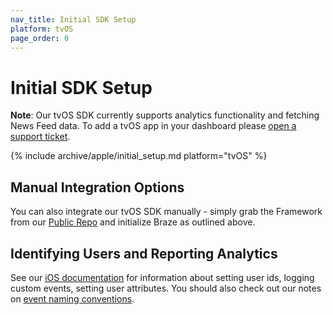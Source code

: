```yaml
---
nav_title: Initial SDK Setup
platform: tvOS
page_order: 0
---
```


# Initial SDK Setup

**Note**:  Our tvOS SDK currently supports analytics functionality and fetching News Feed data.  To add a tvOS app in your dashboard please [open a support ticket][support].

{% include archive/apple/initial_setup.md platform="tvOS" %}

## Manual Integration Options

You can also integrate our tvOS SDK manually - simply grab the Framework from our [Public Repo][1] and initialize Braze as outlined above.

## Identifying Users and Reporting Analytics
See our [iOS documentation][3] for information about setting user ids, logging custom events, setting user attributes. You should also check out our notes on [event naming conventions]({{site.baseurl}}/user_guide/data_and_analytics/custom_data/event_naming_conventions/).

[1]: https://github.com/appboy/appboy-ios-sdk
[3]: {{site.baseurl}}/developer_guide/platform_integration_guides/ios/analytics/setting_user_ids/
[support]: {{site.baseurl}}/support_contact/
